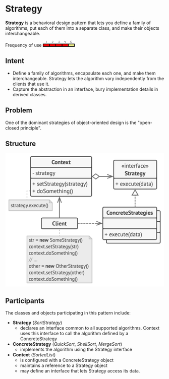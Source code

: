 # Strategy

**Strategy** is a behavioral design pattern that lets you define a family of algorithms, put each of them into a separate class, and make their objects interchangeable.

Frequency of use ![medium-high](./img/use_medium_high.gif)

## Intent
* Define a family of algorithms, encapsulate each one, and make them interchangeable. Strategy lets the algorithm vary independently from the clients that use it.
* Capture the abstraction in an interface, bury implementation details in derived classes.

## Problem
One of the dominant strategies of object-oriented design is the "open-closed principle".

## Structure
![structure](./img/structure.png)

## Participants
The classes and objects participating in this pattern include:

* **Strategy** (*SortStrategy*)
  * declares an interface common to all supported algorithms. Context uses this interface to call the algorithm defined by a ConcreteStrategy
* **ConcreteStrategy** (*QuickSort*, *ShellSort*, *MergeSort*)
  * implements the algorithm using the Strategy interface
* **Context** (*SortedList*)
  * is configured with a ConcreteStrategy object
  * maintains a reference to a Strategy object
  * may define an interface that lets Strategy access its data.